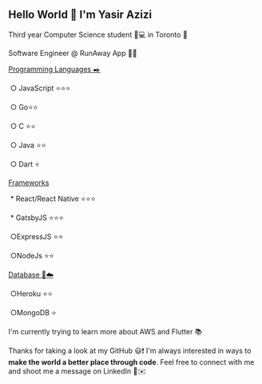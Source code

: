 ## Hello World :wave: I'm Yasir Azizi

Third year Computer Science student :school_satchel::computer: in Toronto :city_sunrise:

Software Engineer @ RunAway App :microscope::iphone:



<u>Programming Languages :black_nib:</u>

​     ○ JavaScript :star::star::star:

​     ○ Go:star::star:

​     ○ C :star::star:

​     ○ Java :star::star:

​     ○ Dart :star:

<u>Frameworks</u>

​     * React/React Native :star::star::star:

​     * GatsbyJS :star::star::star:

​     ○ExpressJS​ :star::star:

​     ○NodeJs :star::star:

<u>Database :floppy_disk::cloud:</u>

​     ○Heroku​ :star::star:

​     ○MongoDB :star:







I'm currently trying to learn more about AWS and Flutter 📚

Thanks for taking a look at my GitHub :smiley::exclamation:  I'm always interested in ways to **make the world a better place  through code**. Feel free to connect with me and shoot me a message on LinkedIn :gun:✉️​
